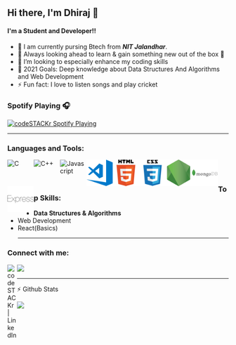 ## **Hi there, I'm Dhiraj** 👋

#### I'm a Student and Developer!!

- 🔭 I am currently pursing Btech from ***NIT Jalandhar***.
- 🌱 Always looking ahead to learn & gain something new out of the box 🤣
- 👯 I’m looking to especially enhance my coding skills
- 🥅 2021 Goals: Deep knowledge about Data Structures And Algorithms and Web Development
- ⚡ Fun fact: I love to listen songs and play cricket

### Spotify Playing 🎧

[<img src="https://now-playing-codestackr.vercel.app/api/spotify-playing" alt="codeSTACKr Spotify Playing" width="350" />](https://open.spotify.com/user/swyqyimdc12jajde4vpwd2x1b)

<hr/>

### Languages and Tools:

<img align="left" width="60px" alt="C" src="https://img.icons8.com/color/50/000000/c-programming.png" />
<img align="left" width="60px" alt="C++" src="https://img.icons8.com/color/50/000000/c-plus-plus-logo.png"/>
<img align="left" width="60px" alt="Javascript" src="https://img.icons8.com/ios-glyphs/50/000000/javascript.png" />

<img align="left" alt="Visual Studio Code" width="60px" src="https://raw.githubusercontent.com/github/explore/80688e429a7d4ef2fca1e82350fe8e3517d3494d/topics/visual-studio-code/visual-studio-code.png" />
<img align="left" alt="Javascript" width="60px" src="https://raw.githubusercontent.com/github/explore/80688e429a7d4ef2fca1e82350fe8e3517d3494d/topics/html/html.png" />
<img align="left" alt="Javascript" width="60px" src="https://raw.githubusercontent.com/github/explore/80688e429a7d4ef2fca1e82350fe8e3517d3494d/topics/css/css.png" />
<img align="left" alt="Javascript" width="60px" src="https://raw.githubusercontent.com/github/explore/80688e429a7d4ef2fca1e82350fe8e3517d3494d/topics/nodejs/nodejs.png" />
<img align="left" alt="Javascript" width="60px" src="https://raw.githubusercontent.com/github/explore/80688e429a7d4ef2fca1e82350fe8e3517d3494d/topics/mongodb/mongodb.png" />
<img align="left" alt="Javascript" width="60px" src="https://raw.githubusercontent.com/github/explore/80688e429a7d4ef2fca1e82350fe8e3517d3494d/topics/express/express.png" />

<br/><br/>
### Top Skills:

-  **Data Structures & Algorithms**
- Web Development
- React(Basics)
<br/><hr/>

### Connect with me:

[<img align="left" alt="codeSTACKr | LinkedIn" width="22px" src="https://cdn.jsdelivr.net/npm/simple-icons@v3/icons/linkedin.svg" />][linkedin]
[<img align="left" src="https://img.icons8.com/material-sharp/24/000000/github.png"/>][github]

[linkedin]: https://linkedin.com/in/dhiraj-saini-962a561a4
[github]: https://www.github.com/s-dhiraj

<br/><hr/>

:zap: Github Stats

  <!--<img align="left" alt="Amardeep's Github Status" src="https://github-readme-stats.vercel.app/api?username=s-dhiraj&show_icons=true&hide_border=true&theme=dracula" />-->
  <img align="left" src="https://github-readme-stats.vercel.app/api/top-langs/?username=s-dhiraj&theme=dracula&layout=compact" />
